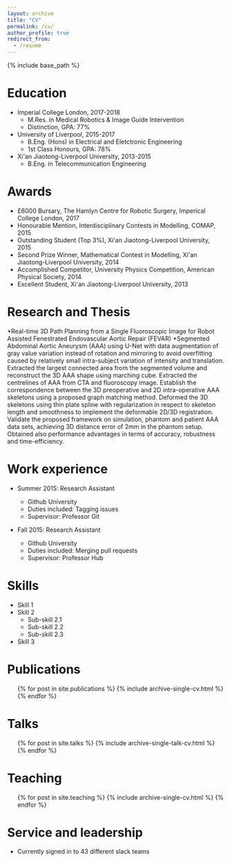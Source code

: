 ```yaml
---
layout: archive
title: "CV"
permalink: /cv/
author_profile: true
redirect_from:
  - /resume
---
```


{% include base_path %}

Education
======
* Imperial College London, 2017-2018
  * M.Res. in Medical Robotics & Image Guide Intervention
  * Distinction, GPA: 77%
* University of Liverpool, 2015-2017
  * B.Eng. (Hons) in Electrical and Eletctronic Engineering
  * 1st Class Honours, GPA: 78%
* Xi'an Jiaotong-Liverpool University, 2013-2015
  * B.Eng. in Telecommunication Engineering

Awards
======
* £6000 Bursary, The Hamlyn Centre for Robotic Surgery, Imperical College London, 2017
* Honourable Mention, Interdisciplinary Contests in Modelling, COMAP, 2015
* Outstanding Student (Top 3%), Xi'an Jiaotong-Liverpool University, 2015
* Second Prize Winner, Mathematical Contest in Modelling, Xi'an Jiaotong-Liverpool University, 2014
* Accomplished Competitor, University Physics Competition, American Physical Society, 2014
* Excellent Student, Xi'an Jiaotong-Liverpool University, 2013

Research and Thesis
======
*Real-time 3D Path Planning from a Single Fluoroscopic Image for Robot Assisted Fenestrated Endovascular Aortic Repair (FEVAR)
  *Segmented Abdominal Aortic Aneurysm (AAA) using U-Net with data augmentation of gray value variation instead of rotation and mirroring to avoid overfitting caused by relatively small intra-subject variation of intensity and translation. Extracted the largest connected area from the segmented volume and reconstruct the 3D AAA shape using marching cube. Extracted the centrelines of AAA from CTA and fluoroscopy image. Establish the correspondence between the 3D preoperative and 2D intra-operative AAA skeletons using a proposed graph matching method. Deformed the 3D skeletons using thin plate spline with regularization in respect to skeleton length and smoothness to implement the deformable 2D/3D registration. Validate the proposed framework on simulation, phantom and patient AAA data sets, achieving 3D distance error of 2mm in the phantom setup. Obtained also performance advantages in terms of accuracy, robustness and time-efficiency.

Work experience
======
* Summer 2015: Research Assistant
  * Github University
  * Duties included: Tagging issues
  * Supervisor: Professor Git

* Fall 2015: Research Assistant
  * Github University
  * Duties included: Merging pull requests
  * Supervisor: Professor Hub
  
Skills
======
* Skill 1
* Skill 2
  * Sub-skill 2.1
  * Sub-skill 2.2
  * Sub-skill 2.3
* Skill 3

Publications
======
  <ul>{% for post in site.publications %}
    {% include archive-single-cv.html %}
  {% endfor %}</ul>
  
Talks
======
  <ul>{% for post in site.talks %}
    {% include archive-single-talk-cv.html %}
  {% endfor %}</ul>
  
Teaching
======
  <ul>{% for post in site.teaching %}
    {% include archive-single-cv.html %}
  {% endfor %}</ul>
  
Service and leadership
======
* Currently signed in to 43 different slack teams
